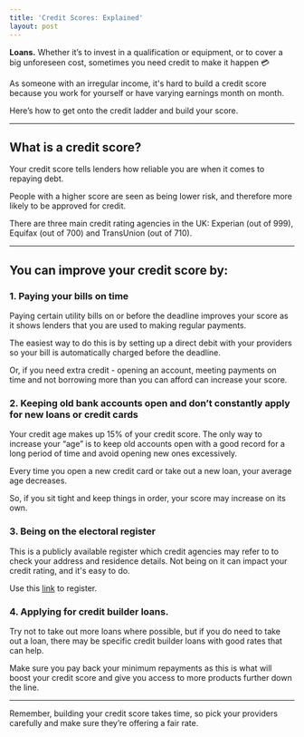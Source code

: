 ```yaml
---
title: 'Credit Scores: Explained'
layout: post
---
```


**Loans.** Whether it’s to invest in a qualification or equipment, or to cover a big unforeseen cost, sometimes you need credit to make it happen 💳

As someone with an irregular income, it's hard to build a credit score because you work for yourself or have varying earnings month on month. 

Here’s how to get onto the credit ladder and build your score.

---

## What is a credit score?

Your credit score tells lenders how reliable you are when it comes to repaying debt. 

People with a higher score are seen as being lower risk, and therefore more likely to be approved for credit. 

There are three main credit rating agencies in the UK: Experian (out of 999), Equifax (out of 700) and TransUnion (out of 710).

---

## You can improve your credit score by:

### 1. Paying your bills on time

Paying certain utility bills on or before the deadline improves your score as it shows lenders that you are used to making regular payments. 

The easiest way to do this is by setting up a direct debit with your providers so your bill is automatically charged before the deadline. 

Or, if you need extra credit - opening an account, meeting payments on time and not borrowing more than you can afford can increase your score. 

### 2. Keeping old bank accounts open and don’t constantly apply for new loans or credit cards

Your credit age makes up 15% of your credit score. The only way to increase your “age” is to keep old accounts open with a good record for a long period of time and avoid opening new ones excessively. 

Every time you open a new credit card or take out a new loan, your average age decreases. 

So, if you sit tight and keep things in order, your score may increase on its own.

### 3. Being on the electoral register

This is a publicly available register which credit agencies may refer to to check your address and residence details. Not being on it can impact your credit rating, and it's easy to do. 

Use this [link](https://www.gov.uk/electoral-register) to register. 

### 4. Applying for credit builder loans.

Try not to take out more loans where possible,  but if you do need to take out a loan, there may be specific credit builder loans with good rates that can help. 

Make sure you pay back your minimum repayments as this is what will boost your credit score and give you access to more products further down the line.

---

Remember, building your credit score takes time, so pick your providers carefully and make sure they’re offering a fair rate.
